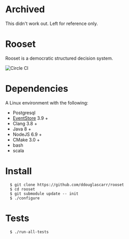 Archived
========

This didn't work out. Left for reference only.

Rooset
========

Rooset is a democratic structured decision system.

![Circle CI](https://circleci.com/gh/ddouglascarr/rooset.png?style=shield&circle-token=df883778b8696aba14f9b77e350c90a587702517)

Dependencies
=============

A Linux environment with the following:
  - Postgresql  
  - [EventStore](https://geteventstore.com) 3.9 +
  - Clang 3.8 +
  - Java 8 +
  - NodeJS 6.9 +
  - CMake 3.0 +
  - bash
  - scala


Install
=========

```
  $ git clone https://github.com/ddouglascarr/rooset
  $ cd rooset
  $ git submodule update -- init
  $ ./configure
```

Tests
=========

```
  $ ./run-all-tests
```
